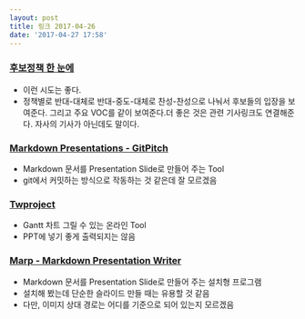 ```yaml
---
layout: post
title: 링크 2017-04-26
date: '2017-04-27 17:58'
---
```


### [후보정책 한 눈에](http://vote2017.khan.co.kr/policy/)
* 이런 시도는 좋다.
* 정책별로 반대-대체로 반대-중도-대체로 찬성-찬성으로 나눠서 후보들의 입장을 보여준다. 그리고 주요 VOC를 같이 보여준다.더 좋은 것은 관련 기사링크도 연결해준다. 자사의 기사가 아닌데도 말이다.


### [Markdown Presentations - GitPitch](https://gitpitch.com/)
* Markdown 문서를 Presentation Slide로 만들어 주는 Tool
* git에서 커밋하는 방식으로 작동하는 것 같은데 잘 모르겠음

### [Twproject](https://gantt.twproject.com/)
* Gantt 차트 그릴 수 있는 온라인 Tool
* PPT에 넣기 좋게 출력되지는 않음


### [Marp - Markdown Presentation Writer](https://yhatt.github.io/marp/)
* Markdown 문서를 Presentation Slide로 만들어 주는 설치형 프로그램
* 설치해 봤는데 단순한 슬라이드 만들 때는 유용할 것 같음
* 다만, 이미지 상대 경로는 어디를 기준으로 되어 있는지 모르겠음
